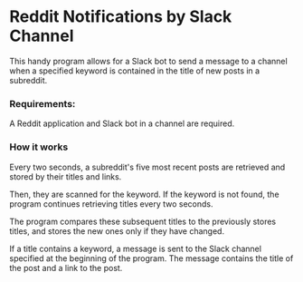 # Reddit Notifications by Slack Channel

This handy program allows for a Slack bot to send a message to a
channel when a specified keyword is contained in the title of new posts in a subreddit.

### Requirements:
A Reddit application and Slack bot in a channel are required.

### How it works

Every two seconds, a subreddit's five most recent posts are retrieved and stored by their titles and links.

Then, they are scanned for the keyword. If the keyword is not found, the program continues retrieving titles every two seconds.

The program compares these subsequent titles to the previously stores titles, and stores the new ones only if they have changed.

If a title contains a keyword, a message is sent to the Slack channel specified at the beginning of the program. 
The message contains the title of the post and a link to the post.
